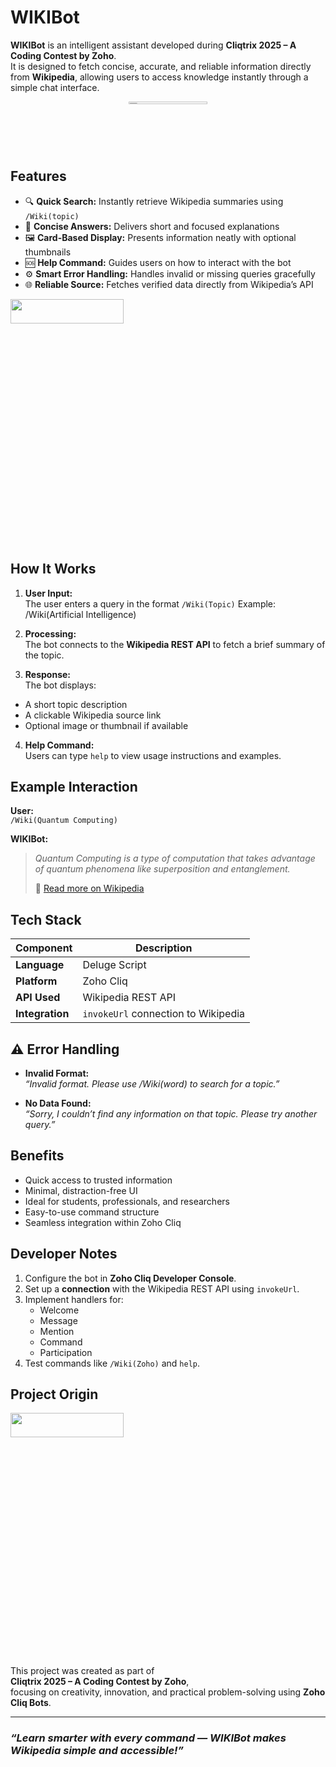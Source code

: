 # WIKIBot

**WIKIBot** is an intelligent assistant developed during **Cliqtrix 2025 – A Coding Contest by Zoho**.  
It is designed to fetch concise, accurate, and reliable information directly from **Wikipedia**, allowing users to access knowledge instantly through a simple chat interface.

<p align="center">
  <img src="https://oweb.zohowebstatic.com/sites/oweb/images/cliqtrix/cliqtrix-banner.jpg" width="50%" height="2%">
</p>



## Features

- 🔍 **Quick Search:** Instantly retrieve Wikipedia summaries using `/Wiki(topic)`  
- 🧾 **Concise Answers:** Delivers short and focused explanations  
- 🖼️ **Card-Based Display:** Presents information neatly with optional thumbnails  
- 🆘 **Help Command:** Guides users on how to interact with the bot  
- ⚙️ **Smart Error Handling:** Handles invalid or missing queries gracefully  
- 🌐 **Reliable Source:** Fetches verified data directly from Wikipedia’s API  

<img src="https://cdn.dribbble.com/userupload/32122583/file/original-400827bdf243931c8ffd26a268a837ce.gif" width="60%" height="10%">



## How It Works

1. **User Input:**  
   The user enters a query in the format `/Wiki(Topic)`
    Example: /Wiki(Artificial Intelligence)

3. **Processing:**  
The bot connects to the **Wikipedia REST API** to fetch a brief summary of the topic.

4. **Response:**  
The bot displays:
- A short topic description  
- A clickable Wikipedia source link  
- Optional image or thumbnail if available  

4. **Help Command:**  
Users can type `help` to view usage instructions and examples.



## Example Interaction

**User:**  
`/Wiki(Quantum Computing)`

**WIKIBot:**  
> *Quantum Computing is a type of computation that takes advantage of quantum phenomena like superposition and entanglement.*  
>  
> 🔗 [Read more on Wikipedia](https://en.wikipedia.org/wiki/Quantum_computing)



## Tech Stack

| Component | Description |
|------------|-------------|
| **Language** | Deluge Script |
| **Platform** | Zoho Cliq |
| **API Used** | Wikipedia REST API |
| **Integration** | `invokeUrl` connection to Wikipedia |



## ⚠️ Error Handling

- **Invalid Format:**  
  _“Invalid format. Please use /Wiki(word) to search for a topic.”_

- **No Data Found:**  
  _“Sorry, I couldn’t find any information on that topic. Please try another query.”_



## Benefits

- Quick access to trusted information  
- Minimal, distraction-free UI  
- Ideal for students, professionals, and researchers  
- Easy-to-use command structure  
- Seamless integration within Zoho Cliq  



## Developer Notes

1. Configure the bot in **Zoho Cliq Developer Console**.  
2. Set up a **connection** with the Wikipedia REST API using `invokeUrl`.  
3. Implement handlers for:
   - Welcome  
   - Message  
   - Mention  
   - Command  
   - Participation  
4. Test commands like `/Wiki(Zoho)` and `help`.


##  Project Origin

<img src="https://encrypted-tbn0.gstatic.com/images?q=tbn:ANd9GcRuZWVgq2wX-FXyhw2TJ1tTG4hoQ3QNUVcchg&s" width="60%" height="10%">

This project was created as part of  
**Cliqtrix 2025 – A Coding Contest by Zoho**,  
focusing on creativity, innovation, and practical problem-solving using **Zoho Cliq Bots**.


---

### _“Learn smarter with every command — WIKIBot makes Wikipedia simple and accessible!”_

